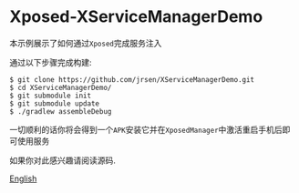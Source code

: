 # Xposed-XServiceManagerDemo

本示例展示了如何通过```Xposed```完成服务注入

通过以下步骤完成构建:

```shell
$ git clone https://github.com/jrsen/XServiceManagerDemo.git
$ cd XServiceManagerDemo/
$ git submodule init
$ git submodule update
$ ./gradlew assembleDebug
```

一切顺利的话你将会得到一个```APK```安装它并在```XposedManager```中激活重启手机后即可使用服务

如果你对此感兴趣请阅读源码.

[English](README_en.md)